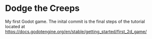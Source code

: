 # Dodge the Creeps

My first Godot game. The inital commit is the final steps of the tutorial located at https://docs.godotengine.org/en/stable/getting_started/first_2d_game/
